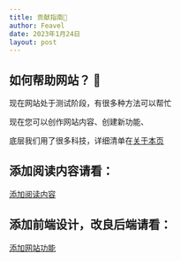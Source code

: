 ```yaml
---
title: 贡献指南🧭
author: Feavel
date: 2023年1月24日
layout: post
---
```


## 如何帮助网站？ 🧐

现在网站处于测试阶段，有很多种方法可以帮忙

现在您可以创作网站内容、创建新功能、

底层我们用了很多科技，详细清单在[关于本页](/community/about)

## 添加阅读内容请看：

[添加阅读内容](/community/guide/contribute/page-content)

## 添加前端设计，改良后端请看：

[添加网站功能](/community/guide/contribute/functionality)
